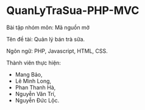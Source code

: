 # QuanLyTraSua-PHP-MVC
Bài tập nhóm môn: Mã nguồn mở

Tên đề tài: Quản lý bán trà sữa.

Ngôn ngữ: PHP, Javascript, HTML, CSS.

Thành viên thực hiện:
  - Mang Bảo,
  - Lê Minh Long,
  - Phan Thanh Hà,
  - Nguyễn Văn Trí,
  - Nguyễn Đức Lộc.
